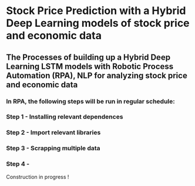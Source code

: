 # Stock Price Prediction with a Hybrid Deep Learning models of stock price and economic data
## The Processes of building up a Hybrid Deep Learning LSTM models with Robotic Process Automation (RPA), NLP for analyzing stock price and economic data

### In RPA, the following steps will be run in regular schedule:

### Step 1 - Installing relevant dependences

### Step 2 - Import relevant libraries

### Step 3 - Scrapping multiple data

### Step 4 - 

Construction in progress !

